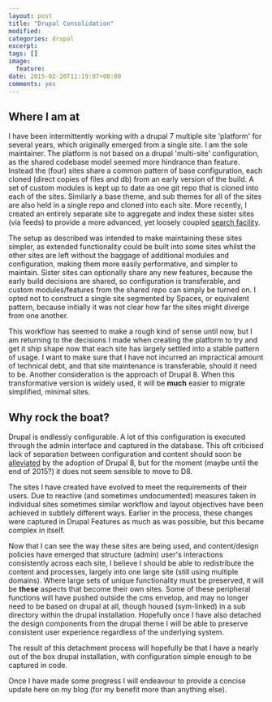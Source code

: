 ```yaml
---
layout: post
title: "Drupal Consolidation"
modified:
categories: drupal
excerpt:
tags: []
image:
  feature:
date: 2015-02-20T11:19:07+00:00
comments: yes
---
```


## Where I am at

I have been intermittently working with a drupal 7 multiple site 'platform' for several years, which originally emerged from a single site. I am the sole maintainer. The platform is not based on a drupal 'multi-site' configuration, as the shared codebase model seemed more hindrance than feature. Instead the (four) sites share a common pattern of base configuration, each cloned (direct copies of files and db) from an early version of the build. A set of custom modules is kept up to date as one git repo that is cloned into each of the sites. Similarly a base theme, and sub themes for all of the sites are also held in a single repo and cloned into each site. More recently, I created an entirely separate site to aggregate and index these sister sites (via feeds) to provide a more advanced, yet loosely coupled [search facility](https://github.com/fxplus/search_apex).

The setup as described was intended to make maintaining these sites simpler, as extended functionality could be built into some sites whilst the other sites are left without the baggage of additional modules and configuration, making them more easily performative, and simpler to maintain. Sister sites can optionally share any new features, because the early build decisions are shared, so configuration is transferable, and custom modules/features from the shared repo can simply be turned on. I opted not to construct a single site segmented by Spaces, or equivalent pattern, because initially it was not clear how far the sites might diverge from one another.

This workflow has seemed to make a rough kind of sense until now, but I am returning to the decisions I made when creating the platform to try and get it ship shape now that each site has largely settled into a stable pattern of usage. I want to make sure that I have not incurred an impractical amount of technical debt, and that site maintenance is transferable, should it need to be. Another consideration is the approach of Drupal 8. When this transformative version is widely used, it will be **much** easier to migrate simplified, minimal sites. 

## Why rock the boat?

Drupal is endlessly configurable. A lot of this configuration is executed through the admin interface and captured in the database. This oft criticised lack of separation between configuration and content should soon be [alleviated](https://www.drupal.org/documentation/administer/config) by the adoption of Drupal 8, but for the moment (maybe until the end of 2015?) it does not seem sensible to move to D8.

The sites I have created have evolved to meet the requirements of their users. Due to reactive (and sometimes undocumented) measures taken in individual sites sometimes similar workflow and layout objectives have been achieved in subtlely different ways. Earlier in the process, these changes were captured in Drupal Features as much as was possible, but this became complex in itself.

Now that I can see the way these sites are being used, and content/design policies have emerged that structure (admin) user's interactions consistently across each site, I believe I should be able to redistribute the content and processes, largely into one large site (still using multiple domains). Where large sets of unique functionality must be preserved, it will be **these** aspects that become their own sites. Some of these peripheral functions will have pushed outside the cms envelop, and may no longer need to be based on drupal at all, though housed (sym-linked) in a sub directory within the drupal installation. Hopefully once I have also detached the design components from the drupal theme I will be able to preserve consistent user experience regardless of the underlying system.

The result of this detachment process will hopefully be that I have a nearly out of the box drupal installation, with configuration simple enough to be captured in code.

Once I have made some progress I will endeavour to provide a concise update here on my blog (for my benefit more than anything else).

